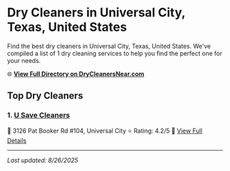 # Dry Cleaners in Universal City, Texas, United States

Find the best dry cleaners in Universal City, Texas, United States. We've compiled a list of 1 dry cleaning services to help you find the perfect one for your needs.

🌐 **[View Full Directory on DryCleanersNear.com](https://drycleanersnear.com/city/US/Texas/Universal%20City)**

## Top Dry Cleaners

### 1. [U Save Cleaners](https://drycleanersnear.com/dryCleaner/689bf1bc010bf80bea4b03e9/u-save-cleaners)
📍 3126 Pat Booker Rd #104, Universal City
⭐ Rating: 4.2/5
🔗 [View Full Details](https://drycleanersnear.com/dryCleaner/689bf1bc010bf80bea4b03e9/u-save-cleaners)


---

*Last updated: 8/26/2025*

